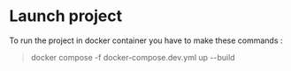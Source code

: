 # Launch project

To run the project in docker container you have to make these commands :

> docker compose -f docker-compose.dev.yml up --build
